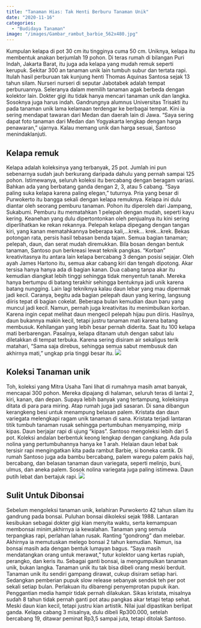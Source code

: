```yaml
---
title: "Tanaman Hias: Tak Henti Berburu Tanaman Unik"
date: "2020-11-16"
categories: 
  - "Budidaya Tanaman"
image: "/images/Gambar_rambut_barbie_562x480.jpg"
---
```


Kumpulan kelapa di pot 30 cm itu tingginya cuma 50 cm. Uniknya, kelapa itu membentuk anakan berjumlah 19 pohon. Di teras rumah di bilangan Puri Indah, Jakarta Barat, itu juga ada kelapa yang mudah remuk seperti kerupuk. Sekitar 300 an tanaman unik lain tumbuh subur dan tertata rapi. Itulah hasil perburuan tak kunjung henti Thomas Aquinas Santosa sejak 13 tahun silam. Nurseri nurseri di seputar Jabotabek adalah tempat perburuannya. Seleranya dalam memilih tanaman agak berbeda dengan kolektor lain. Dokter gigi itu tidak hanya mencari tanaman unik dan langka. Sosoknya juga harus indah. Gandrungnya alumnus Universitas Trisakti itu pada tanaman unik lama kelamaan terdengar ke berbagai tempat. Kini ia sering mendapat tawaran dari Medan dan daerah lain di Jawa. “Saya sering dapat foto tanaman dari Medan dan Yogyakarta lengkap dengan harga penawaran,” ujarnya. Kalau memang unik dan harga sesuai, Santoso menindaklanjuti.

## Kelapa remuk

Kelapa adalah koleksinya yang terbanyak, 25 pot. Jumlah ini pun sebenarnya sudah jauh berkurang daripada dahulu yang pernah sampai 125 pohon. Istimewanya, seluruh koleksi itu bercabang dengan beragam variasi. Bahkan ada yang berbatang ganda dengan 2, 3, atau 5 cabang. “Saya paling suka kelapa karena paling elegan,” tuturnya. Pria yang besar di Purwokerto itu bangga sekali dengan kelapa remuknya. Kelapa ini dulu diantar oleh seorang pemburu tanaman. Pohon itu diperoleh dari Jampang, Sukabumi. Pemburu itu mematahkan 1 pelepah dengan mudah, seperti kayu kering. Keanehan yang dulu dipertontonkan oleh penjualnya itu kini sering diperlihatkan ke rekan rekannya. Pelepah kelapa dipegang dengan tangan kiri, yang kanan mematahkannya beberapa kali,...krek... krek...krek. Bekas potongan rata, persis hasil tebasan benda tajam. Semua bagian tanaman; pelepah, daun, dan serat mudah diremukkan. Bila bosan dengan bentuk tanaman, Santoso pun berkreasi lewat teknik pangkas. “Korban” kreativitasnya itu antara lain kelapa bercabang 3 dengan posisi sejajar. Oleh ayah James Hartono itu, semua akar cabang kiri dan tengah dipotong. Akar tersisa hanya hanya ada di bagian kanan. Dua cabang tanpa akar itu kemudian diangkat lebih tinggi sehingga tidak menyentuh tanah. Mereka hanya bertumpu di batang terakhir sehingga bentuknya jadi unik karena batang nungging. Lain lagi tekniknya kalau daun lebar yang mau dipermak jadi kecil. Caranya, begitu ada bagian pelepah daun yang kering, langsung diiris tepat di bagian cokelat. Beberapa bulan kemudian daun baru yang muncul jadi kecil. Namun, pernah juga kreativitas itu menimbulkan korban. Karena ingin cepat melihat daun mengecil pelepah hijau pun diiris. Hasilnya, daun bukannya makin kecil, tetapi justru tanaman mati karena batang membusuk. Kehilangan yang lebih besar pernah diderita. Saat itu 100 kelapa mati berbarengan. Pasalnya, kelapa ditanam utuh dengan sabut lalu diletakkan di tempat terbuka. Karena sering disiram air sekaligus terik matahari, “Sama saja direbus, sehingga semua sabut membusuk dan akhirnya mati,” ungkap pria tinggi besar itu. [![](/images/sikas.jpg)](http://localhost/mitra/wp-content/uploads/2020/11/sikas.jpg)

## Koleksi Tanaman unik

Toh, koleksi yang Mitra Usaha Tani lihat di rumahnya masih amat banyak, mencapai 300 pohon. Mereka dipajang di halaman, seluruh teras di lantai 2, kiri, kanan, dan depan. Supaya lebih banyak yang tertampung, koleksinya ditata di para para miring. Atap rumah juga jadi sasaran. Di sana dibangun kerangkeng besi untuk menampung belasan palem. Kristata dan daun variegata melengkapi ragam unik tanaman di sana. Kristata terjadi lantaran titik tumbuh tanaman rusak sehingga pertumbuhan menyamping, mirip kipas. Daun berjajar rapi di ujung “kipas”. Santoso mengoleksi lebih dari 5 pot. Koleksi andalan berbentuk keong lengkap dengan cangkang. Ada pula nolina yang pertumbuhannya hanya ke 1 arah. Helaian daun lebat bak tersisir rapi mengingatkan kita pada rambut Barbie, si boneka cantik. Di rumah Santoso juga ada bambu bercabang, palem waregu palem pakis haji, bercabang, dan belasan tanaman daun variegata, seperti melinjo, buni, ulmus, dan aneka palem. Sosok nolina variegata juga paling istimewa. Daun putih lebat dan bertajuk rapi. [![](/images/sikas-keong.jpg)](http://localhost/mitra/wp-content/uploads/2020/11/sikas-keong.jpg)

## Sulit Untuk Dibonsai

Sebelum mengoleksi tanaman unik, kelahiran Purwokerto 42 tahun silam itu gandrung pada bonsai. Puluhan bonsai dikoleksi sejak 1988. Lantaran kesibukan sebagai dokter gigi kian menyita waktu, serta kemampuan membonsai minim,akhirnya ia kewalahan. Tanaman yang semula terpangkas rapi, perlahan lahan rusak. Ranting “gondrong” dan melebar. Akhirnya ia memutuskan melego bonsai 2 tahun kemudian. Namun, isa bonsai masih ada dengan bentuk lumayan bagus. “Saya masih mendatangkan orang untuk merawat,” tutur kolektor uang kertas rupiah, perangko, dan keris itu. Sebagai ganti bonsai, ia mengumpulkan tanaman unik, bukan langka. Tanaman unik itu tak bisa dibeli orang meski berduit. Tanaman unik itu sendiri gampang dirawat, cukup disiram setiap hari. Sedangkan pemberian pupuk slow release sebanyak sendok teh per pot sekali setiap bulan. Perlakuan itu dibarengi penyemprotan pupuk ikan. Penggantian media hampir tidak pernah dilakukan. Sikas kristata, misalnya sudah 8 tahun tidak pernah ganti pot atau pangkas akar tetapi tetap sehat. Meski daun kian kecil, tetapi justru kian artistik. Nilai jual dipastikan berlipat ganda. Kelapa cabang 3 misalnya, dulu dibeli Rp300.000, setelah bercabang 19, ditawar peminat Rp3,5 sampai juta, tetapi ditolak Santoso.
